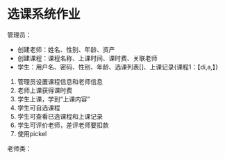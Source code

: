 # 选课系统作业

管理员：
* 创建老师：姓名、性别、年龄、资产
* 创建课程：课程名称、上课时间、课时费、关联老师
* 学生：用户名、密码、性别、年龄、选课列表[]、上课记录{课程1：【di,a,】}

1. 管理员设置课程信息和老师信息
2. 老师上课获得课时费
3. 学生上课，学到“上课内容”
4. 学生可自选课程
5. 学生可查看已选课程和上课记录
6. 学生可评价老师，差评老师要扣款
7. 使用pickel

老师类：
    